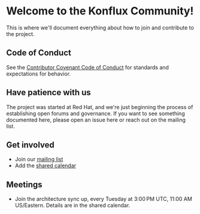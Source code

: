 # Welcome to the Konflux Community!

This is where we'll document everything about how to join and contribute to the project.

## Code of Conduct

See the [Contributor Covenant Code of Conduct](CODE_OF_CONDUCT.md) for standards and expectations for behavior.

## Have patience with us

The project was started at Red Hat, and we're just beginning the process of establishing open forums and governance. If you want to see something documented here, please open an issue here or reach out on the mailing list.

## Get involved

* Join our [mailing list](https://groups.google.com/g/konflux)
* Add the [shared calendar](https://calendar.google.com/calendar/u/0?cid=ZWViNjE1YTdjZTNmYWE0MmIyMjUwOGMwZWY4YTQ0NzcxM2FiNDYzNzg1YTRkMTljMGYyYmNjNTkyYjFkNjVlZEBncm91cC5jYWxlbmRhci5nb29nbGUuY29t)

## Meetings

* Join the architecture sync up, every Tuesday at 3:00 PM UTC, 11:00 AM US/Eastern. Details are in the shared calendar.
